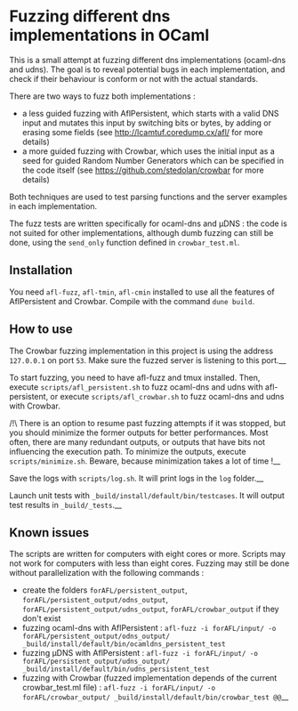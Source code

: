 # Fuzzing different dns implementations in OCaml

This is a small attempt at fuzzing different dns implementations (ocaml-dns and udns). The goal is to reveal potential bugs in each implementation, and check if their behaviour is conform or not with the actual standards.

There are two ways to fuzz both implementations : 
 - a less guided fuzzing with AflPersistent, which starts with a valid DNS input and mutates this input by switching bits or bytes, by adding or erasing some fields (see http://lcamtuf.coredump.cx/afl/ for more details)
 - a more guided fuzzing with Crowbar, which uses the initial input as a seed for guided Random Number Generators which can be specified in the code itself (see https://github.com/stedolan/crowbar for more details)

Both techniques are used to test parsing functions and the server examples in each implementation.

The fuzz tests are written specifically for ocaml-dns and µDNS : the code is not suited for other implementations, although dumb fuzzing can still be done, using the ```send_only``` function defined in ```crowbar_test.ml```.

## Installation

You need ```afl-fuzz```, ```afl-tmin```, ```afl-cmin``` installed to use all the features of AflPersistent and Crowbar. Compile with the command ```dune build```.

## How to use

The Crowbar fuzzing implementation in this project is using the address ```127.0.0.1``` on port ```53```. Make sure the fuzzed server is listening to this port.__

To start fuzzing, you need to have afl-fuzz and tmux installed. Then, execute ```scripts/afl_persistent.sh``` to fuzz ocaml-dns and udns with afl-persistent, or execute ```scripts/afl_crowbar.sh``` to fuzz ocaml-dns and udns with Crowbar.  

/!\ There is an option to resume past fuzzing attempts if it was stopped, but you should minimize the former outputs for better performances. Most often, there are many redundant outputs, or outputs that have bits not influencing the execution path. To minimize the outputs, execute ```scripts/minimize.sh```. Beware, because minimization takes a lot of time !__

Save the logs with ```scripts/log.sh```. It will print logs in the ```log``` folder.__

Launch unit tests with ```_build/install/default/bin/testcases```. It will output test results in ```_build/_tests```.__


## Known issues 

The scripts are written for computers with eight cores or more. Scripts may not work for computers with less than eight cores. Fuzzing may still be done without parallelization with the following commands :
- create the folders ```forAFL/persistent_output```, ```forAFL/persistent_output/odns_output```, ```forAFL/persistent_output/udns_output```, ```forAFL/crowbar_output``` if they don't exist
- fuzzing ocaml-dns with AflPersistent : ```afl-fuzz -i forAFL/input/ -o forAFL/persistent_output/odns_output/ _build/install/default/bin/ocamldns_persistent_test```
- fuzzing µDNS with AflPersistent : ```afl-fuzz -i forAFL/input/ -o forAFL/persistent_output/udns_output/ _build/install/default/bin/udns_persistent_test```
- fuzzing with Crowbar (fuzzed implementation depends of the current crowbar_test.ml file) : ```afl-fuzz -i forAFL/input/ -o forAFL/crowbar_output/ _build/install/default/bin/crowbar_test @@```__


